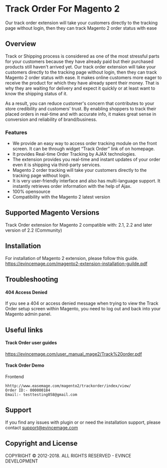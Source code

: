 # Track Order For Magento 2
Our track order extension will take your customers directly to the tracking page without login, then they can track Magento 2 order status with ease

## Overview
Track or Shipping process is considered as one of the most stressful parts for your customers because they have already paid but their purchased products still haven't arrived yet. Our track order extension will take your customers directly to the tracking page without login, then they can track Magento 2 order status with ease. It makes online customers more eager to receive the product for which they have already spent their money. That is why they are waiting for delivery and expect it quickly or at least want to know the shipping status of it.

As a result, you can reduce customer's concern that contributes to your store credibility and customers' trust. By enabling shoppers to track their placed orders in real-time and with accurate info, it makes great sense in conversion and reliability of brand/business.

### Features
* We provide an easy way to access order tracking module on the front screen. It can be through widget “Track Order” link of on homepage.
* It provides Real-time Order Tracking by AJAX technologies.
* The extension provides you real-time and instant updates of your order even it is shipping via third-party services.
* Magento 2 order tracking will take your customers directly to the tracking page without login.
* It is very user-friendly interface and also has multi-language support. It instantly retrieves order information with the help of Ajax.
* 100% opensource
* Compatibility with the Magento 2 latest version

## Supported Magento Versions
Track Order extension for Magento 2 compatible with: 2.1, 2.2 and later version of 2.2 (Community)

## Installation
For installation of Magento 2 extension, please follow this guide.
https://evincemage.com/magento2-extension-installation-guilde.pdf

## Troubleshooting
#### 404 Access Denied
If you see a 404 or access denied message when trying to view the Track Order setup screen within Magento, you need to log out and back into your Magento admin panel.


## Useful links
####  Track Order user guides
https://evincemage.com/user_manual_mage2/Track%20order.pdf

#### Track Order Demo
Frontend
	
	hhttp://www.easemage.com/magento2/trackorder/index/view/
	Order ID:- 000000184
	Email:- testtesting058@gmail.com

## Support
If you find any issues with plugin or or need the installation support, please contact support@evincemage.com

## Copyright and License
COPYRIGHT © 2012-2018. ALL RIGHTS RESERVED - EVINCE DEVELOPMENT